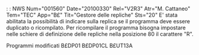  :  : NWS Num="001560" Date="20100330" Rel="V2R3" Atr="M. Cattaneo" Tem="TEC" App="B£" Tit="Gestore delle repliche" Sts="20"
E' stata abilitata la possibilità di indicare sulla replica se il programma deve essere duplicato o
ricompilato.
Per ricompilare il programma bisogna impostare nelle schiere di definizione delle repliche nella posizione 80 il carattere "R".

Programmi modificati
B£DP01
B£DP01CL
B£UT13A
